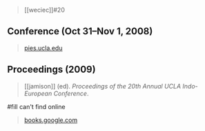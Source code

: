 > [[weciec]]#20

## Conference (Oct 31–Nov 1, 2008)
> [pies.ucla.edu](https://pies.ucla.edu/conference/weciec-archives/weciec-20/)

## Proceedings (2009)
> [[jamison]] (ed). *Proceedings of the 20th Annual UCLA Indo-European Conference*.

#fill can't find online

> [books.google.com](https://books.google.com/books/about/Proceedings_of_the_20th_Annual_UCLA_Indo.html?id=MbL6SAAACAAJ)